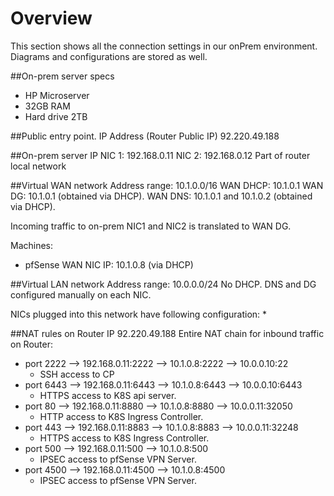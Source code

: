 # Overview

This section shows all the connection settings in our onPrem environment.
Diagrams and configurations are stored as well.

##On-prem server specs
* HP Microserver 
* 32GB RAM
* Hard drive 2TB

##Public entry point. IP Address (Router Public IP)
92.220.49.188

##On-prem server IP
NIC 1: 192.168.0.11
NIC 2: 192.168.0.12
Part of router local network

##Virtual WAN network
Address range: 10.1.0.0/16
WAN DHCP: 10.1.0.1
WAN DG: 10.1.0.1 (obtained via DHCP). 
WAN DNS: 10.1.0.1 and 10.1.0.2 (obtained via DHCP). 

Incoming traffic to on-prem NIC1 and NIC2 is translated to WAN DG.

Machines:
* pfSense WAN NIC IP: 10.1.0.8 (via DHCP)

##Virtual LAN network
Address range: 10.0.0.0/24
No DHCP. DNS and DG configured manually on each NIC.

NICs plugged into this network have following configuration:
* 

##NAT rules on Router IP 92.220.49.188
Entire NAT chain for inbound traffic on Router:
* port 2222 --> 192.168.0.11:2222 --> 10.1.0.8:2222 --> 10.0.0.10:22
  * SSH access to CP
* port 6443 --> 192.168.0.11:6443 --> 10.1.0.8:6443 --> 10.0.0.10:6443
  * HTTPS access to K8S api server.
* port 80 --> 192.168.0.11:8880 --> 10.1.0.8:8880 --> 10.0.0.11:32050
  * HTTP access to K8S Ingress Controller.
* port 443 --> 192.168.0.11:8883 --> 10.1.0.8:8883 --> 10.0.0.11:32248
  * HTTPS access to K8S Ingress Controller.
* port 500 --> 192.168.0.11:500 --> 10.1.0.8:500
  * IPSEC access to pfSense VPN Server.
* port 4500 --> 192.168.0.11:4500 --> 10.1.0.8:4500
  * IPSEC access to pfSense VPN Server.














